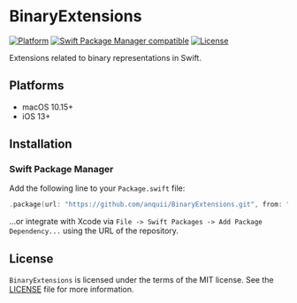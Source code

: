 # BinaryExtensions

[![Platform](https://img.shields.io/badge/Platforms-macOS%20%7C%20iOS-blue)](#platforms)
[![Swift Package Manager compatible](https://img.shields.io/badge/SPM-compatible-orange)](#swift-package-manager)
[![License](https://img.shields.io/badge/license-MIT-green.svg)](https://github.com/anquii/BinaryExtensions/blob/main/LICENSE)

Extensions related to binary representations in Swift.

## Platforms
- macOS 10.15+
- iOS 13+

## Installation

### Swift Package Manager

Add the following line to your `Package.swift` file:
```swift
.package(url: "https://github.com/anquii/BinaryExtensions.git", from: "0.1.0")
```
...or integrate with Xcode via `File -> Swift Packages -> Add Package Dependency...` using the URL of the repository.

## License

`BinaryExtensions` is licensed under the terms of the MIT license. See the [LICENSE](LICENSE) file for more information.
